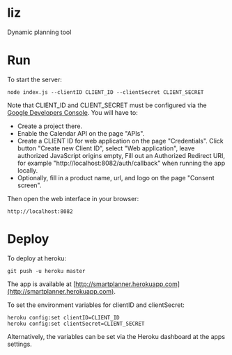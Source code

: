liz
===

Dynamic planning tool

# Run

To start the server:

    node index.js --clientID CLIENT_ID --clientSecret CLIENT_SECRET

Note that CLIENT_ID and CLIENT_SECRET must be configured via the 
[Google Developers Console](https://console.developers.google.com/). You will have to:

- Create a project there.
- Enable the Calendar API on the page "APIs".
- Create a CLIENT ID for web application on the page "Credentials".
  Click button "Create new Client ID", select "Web application", 
  leave authorized JavaScript origins empty, Fill out an Authorized Redirect URI,
  for example "http://localhost:8082/auth/callback" when running the app locally.
- Optionally, fill in a product name, url, and logo on the page "Consent screen".

Then open the web interface in your browser:
 
    http://localhost:8082


# Deploy

To deploy at heroku:

    git push -u heroku master

The app is available at [http://smartplanner.herokuapp.com](http://smartplanner.herokuapp.com).

To set the environment variables for clientID and clientSecret:

    heroku config:set clientID=CLIENT_ID
    heroku config:set clientSecret=CLIENT_SECRET

Alternatively, the variables can be set via the Heroku dashboard at the apps settings.
